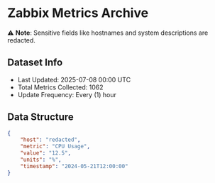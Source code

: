 # Zabbix Metrics Archive

⚠️ **Note**: Sensitive fields like hostnames and system descriptions are redacted.

## Dataset Info
- Last Updated: 2025-07-08 00:00 UTC
- Total Metrics Collected: 1062
- Update Frequency: Every (1) hour

## Data Structure
```json
{
    "host": "redacted",
    "metric": "CPU Usage",
    "value": "12.5",
    "units": "%",
    "timestamp": "2024-05-21T12:00:00"
}
```
